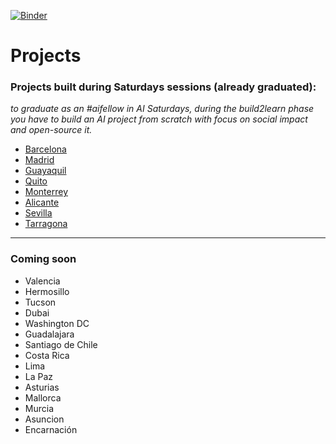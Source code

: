 [![Binder](https://mybinder.org/badge_logo.svg)](https://mybinder.org/v2/gh/SaturdaysAI/Projects/master)

# Projects
### Projects built during Saturdays sessions (already graduated):
_to graduate as an #aifellow in AI Saturdays, during the _build2learn_ phase you have to build an AI project from scratch with focus on social impact and open-source it._

- [Barcelona](https://github.com/SaturdaysAI/Projects/tree/master/Barcelona/readme.md)  
- [Madrid](https://github.com/SaturdaysAI/Projects/tree/master/Madrid/readme.md)
- [Guayaquil](https://github.com/SaturdaysAI/Projects/tree/master/Guayaquil/readme.md)
- [Quito](https://github.com/SaturdaysAI/Projects/tree/master/Quito/readme.md)
- [Monterrey](https://github.com/SaturdaysAI/Projects/tree/master/Monterrey/readme.md)
- [Alicante](https://github.com/SaturdaysAI/Projects/tree/master/Alicante/readme.md)
- [Sevilla](https://github.com/SaturdaysAI/Projects/tree/master/Sevilla/readme.md)
- [Tarragona](https://github.com/SaturdaysAI/Projects/tree/master/Tarragona/readme.md)

---
### Coming soon

- Valencia
- Hermosillo
- Tucson
- Dubai
- Washington DC
- Guadalajara
- Santiago de Chile
- Costa Rica
- Lima
- La Paz
- Asturias
- Mallorca
- Murcia
- Asuncion
- Encarnación

